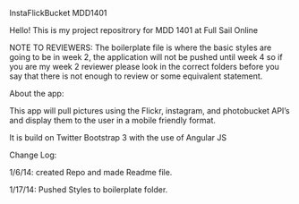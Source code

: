 InstaFlickBucket MDD1401

Hello! This is my project repositrory for MDD 1401 at Full Sail Online

NOTE TO REVIEWERS: The boilerplate file is where the basic styles are going to be in week 2, the application will not be pushed until week 4 so if you are my week 2 reviewer please look in the correct folders before you say that there is not enough to review or some equivalent statement. 

About the app: 

This app will pull pictures using the Flickr, instagram, and photobucket API’s and display them to the user in a mobile friendly format.

It is build on Twitter Bootstrap 3 with the use of Angular JS

Change Log:

1/6/14: created Repo and made Readme file.

1/17/14: Pushed Styles to boilerplate folder.

